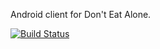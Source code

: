 Android client for Don't Eat Alone.

[![Build Status](https://www.bitrise.io/app/2aa03f07c62fde98/status.svg?token=8n9dE9Epa2RsuxE53PSb1A&branch=dev)](https://www.bitrise.io/app/2aa03f07c62fde98)
